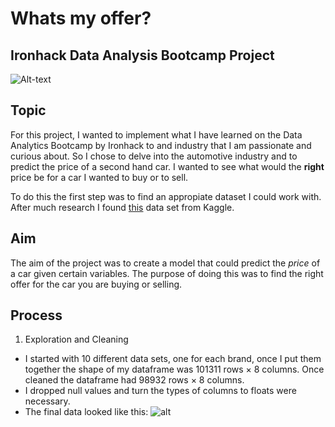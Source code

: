 # Whats my offer?

## Ironhack Data Analysis Bootcamp Project
![Alt-text](https://www.mynrma.com.au/-/media/my-car/new-vs-old-car.jpg?h=500&w=1140&hash=53254864F72DC160C92B5CD9F6C211F7)


## Topic

For this project, I wanted to implement what I have learned on the Data Analytics Bootcamp by Ironhack to and industry that I am passionate and curious about. So I chose to delve into the automotive industry and to predict the price of a second hand car.
I wanted to see what would the **right** price be for a car I wanted to buy or to sell.

To do this the first step was to find an appropiate dataset I could work with. After much research I found [this](https://www.kaggle.com/adityadesai13/used-car-dataset-ford-and-mercedes) data set from Kaggle.


## Aim

The aim of the project was to create a model that could predict the *price* of a car given certain variables. 
The purpose of doing this was to find the right offer for the car you are buying or selling.


## Process

1. Exploration and Cleaning 
- I started with 10 different data sets, one for each brand, once I put them together the shape of my dataframe was 101311 rows × 8 columns. Once cleaned the dataframe had 98932 rows × 8 columns.
- I dropped null values and turn the types of columns to floats were necessary.
- The final data looked like this:
![alt](images/clean)


